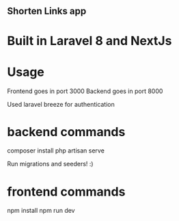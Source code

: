 ## Shorten Links app

# Built in Laravel 8 and NextJs

# Usage

Frontend goes in port 3000
Backend goes in port 8000

Used laravel breeze for authentication

# backend commands

composer install
php artisan serve

Run migrations and seeders! :)

# frontend commands
npm install
npm run dev